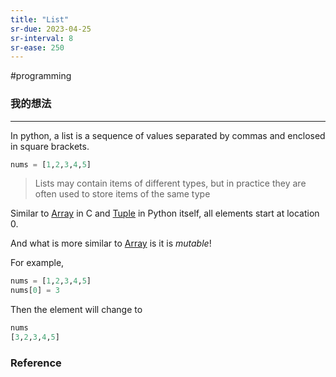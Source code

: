 ```yaml
---
title: "List"
sr-due: 2023-04-25
sr-interval: 8
sr-ease: 250
---
```

#programming 

### 我的想法



---

In python, a list is a sequence of values separated by commas and enclosed in square brackets.

```python
nums = [1,2,3,4,5]
```

>Lists may contain items of different types, but in practice they are often used to store items of the same type

Similar to [Array](Array.md) in C and [Tuple](Tuple.md) in Python itself, all elements start at location 0.

And what is more similar to [Array](Array.md) is it is *mutable*!

For example, 

```python
nums = [1,2,3,4,5]
nums[0] = 3
```

Then the element will change to 

```python
nums
[3,2,3,4,5]
```



### Reference 

